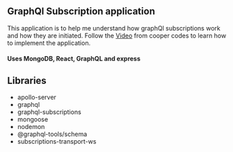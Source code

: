 ## GraphQl Subscription application

This application is to help me understand how graphQl subscriptions work 
and how they are initiated. Follow the [Video](https://youtu.be/R2IrBI4-7Kg) from cooper codes to learn how to implement the application.

#### Uses MongoDB, React, GraphQL and express

## Libraries 
- apollo-server 
- graphql 
- graphql-subscriptions
- mongoose 
- nodemon
- @graphql-tools/schema 
- subscriptions-transport-ws